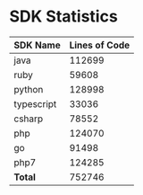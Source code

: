 # SDK Statistics

| SDK Name | Lines of Code |
| -------- | ------------- |
| java | 112699 |
| ruby | 59608 |
| python | 128998 |
| typescript | 33036 |
| csharp | 78552 |
| php | 124070 |
| go | 91498 |
| php7 | 124285 |
| **Total** | 752746 |

